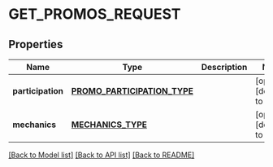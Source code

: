 # GET_PROMOS_REQUEST

## Properties
Name | Type | Description | Notes
------------ | ------------- | ------------- | -------------
**participation** | [**PROMO_PARTICIPATION_TYPE**](PromoParticipationType.md) |  | [optional] [default to null]
**mechanics** | [**MECHANICS_TYPE**](MechanicsType.md) |  | [optional] [default to null]

[[Back to Model list]](../README.md#documentation-for-models) [[Back to API list]](../README.md#documentation-for-api-endpoints) [[Back to README]](../README.md)


